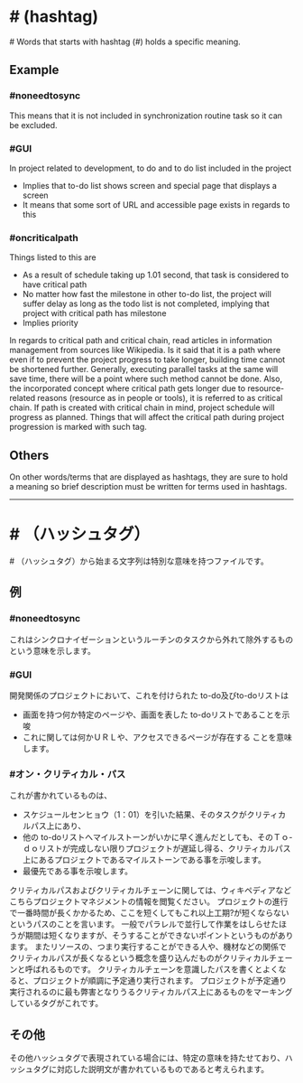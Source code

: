 \# (hashtag)
=====
\# Words that starts with hashtag (#) holds a specific meaning.

Example
-----
### #noneedtosync

This means that it is not included in synchronization routine task so it can be excluded.

### #GUI
In project related to development, to do and to do list included in the project
- Implies that to-do list shows screen and special page that displays a screen
- It means that some sort of URL and accessible page exists in regards to this

### #oncriticalpath
Things listed to this are
- As a result of schedule taking up 1.01 second, that task is considered to have critical path
- No matter how fast the milestone in other to-do list, the project will suffer delay as long as the todo list is not completed, implying that project with critical path has milestone
- Implies priority

In regards to critical path and critical chain, read articles in information management from sources like Wikipedia. 
Is it said that it is a path where even if to prevent the project progress to take longer, building time cannot be shortened further. 
Generally, executing parallel tasks at the same will save time, there will be a point where such method cannot be done.
Also, the incorporated concept where critical path gets longer due to resource-related reasons (resource as in people or tools), it is referred to as critical chain. 
If path is created with critical chain in mind, project schedule will progress as planned. 
Things that will affect the critical path during project progression is marked with such tag.





Others
-----
On other words/terms that are displayed as hashtags, they are sure to hold a meaning so brief description must be written for terms used in hashtags.

-----

\# （ハッシュタグ）
=====
\# （ハッシュタグ）から始まる文字列は特別な意味を持つファイルです。

例
-----
### #noneedtosync

これはシンクロナイゼーションというルーチンのタスクから外れて除外するものという意味を示します。

### #GUI
開発関係のプロジェクトにおいて、これを付けられた to-do及びto-doリストは
- 画面を持つ何か特定のページや、画面を表した to-doリストであることを示唆
- これに関しては何かＵＲＬや、アクセスできるページが存在する
ことを意味します。

### #オン・クリティカル・パス
これが書かれているものは、
- スケジュールセンヒョウ（1：01）を引いた結果、そのタスクがクリティカルパス上にあり、
- 他の to-doリストへマイルストーンがいかに早く進んだとしても、そのＴｏ-ｄｏリストが完成しない限りプロジェクトが遅延し得る、クリティカルパス上にあるプロジェクトであるマイルストーンである事を示唆します。
- 最優先である事を示唆します。

クリティカルパスおよびクリティカルチェーンに関しては、ウィキペディアなどこちらプロジェクトマネジメントの情報を閲覧ください。
プロジェクトの進行で一番時間が長くかかるため、ここを短くしてもこれ以上工期?が短くならないというパスのことを言います。
一般でパラレルで並行して作業をはしらせたほうが期間は短くなりますが、そうすることができないポイントというものがあります。
またリソースの、つまり実行することができる人や、機材などの関係でクリティカルパスが長くなるという概念を盛り込んだものがクリティカルチェーンと呼ばれるものです。
クリティカルチェーンを意識したパスを書くとよくなると、プロジェクトが順調に予定通り実行されます。
プロジェクトが予定通り実行されるのに最も弊害となりうるクリティカルパス上にあるものをマーキングしているタグがこれです。





その他
-----
その他ハッシュタグで表現されている場合には、特定の意味を持たせており、ハッシュタグに対応した説明文が書かれているものであると考えられます。 
